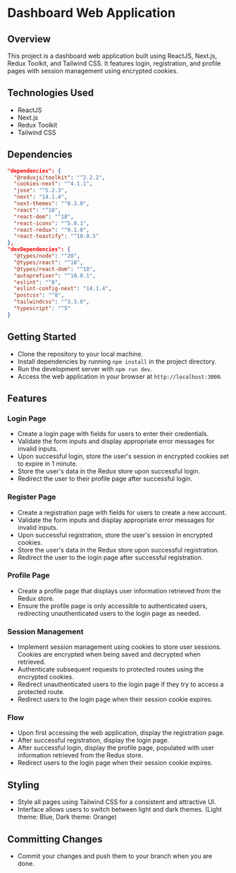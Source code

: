 # Dashboard Web Application

## Overview

This project is a dashboard web application built using ReactJS, Next.js, Redux Toolkit, and Tailwind CSS. It features login, registration, and profile pages with session management using encrypted cookies.

## Technologies Used

- ReactJS
- Next.js
- Redux Toolkit
- Tailwind CSS

## Dependencies

```json
"dependencies": {
  "@reduxjs/toolkit": "^2.2.2",
  "cookies-next": "^4.1.1",
  "jose": "^5.2.3",
  "next": "14.1.4",
  "next-themes": "^0.3.0",
  "react": "^18",
  "react-dom": "^18",
  "react-icons": "^5.0.1",
  "react-redux": "^9.1.0",
  "react-toastify": "^10.0.5"
},
"devDependencies": {
  "@types/node": "^20",
  "@types/react": "^18",
  "@types/react-dom": "^18",
  "autoprefixer": "^10.0.1",
  "eslint": "^8",
  "eslint-config-next": "14.1.4",
  "postcss": "^8",
  "tailwindcss": "^3.3.0",
  "typescript": "^5"
}
```

## Getting Started

- Clone the repository to your local machine.
- Install dependencies by running `npm install` in the project directory.
- Run the development server with `npm run dev`.
- Access the web application in your browser at `http://localhost:3000`.

## Features

### Login Page

- Create a login page with fields for users to enter their credentials.
- Validate the form inputs and display appropriate error messages for invalid inputs.
- Upon successful login, store the user's session in encrypted cookies set to expire in 1 minute.
- Store the user's data in the Redux store upon successful login.
- Redirect the user to their profile page after successful login.

### Register Page

- Create a registration page with fields for users to create a new account.
- Validate the form inputs and display appropriate error messages for invalid inputs.
- Upon successful registration, store the user's session in encrypted cookies.
- Store the user's data in the Redux store upon successful registration.
- Redirect the user to the login page after successful registration.

### Profile Page

- Create a profile page that displays user information retrieved from the Redux store.
- Ensure the profile page is only accessible to authenticated users, redirecting unauthenticated users to the login page as needed.

### Session Management

- Implement session management using cookies to store user sessions. Cookies are encrypted when being saved and decrypted when retrieved.
- Authenticate subsequent requests to protected routes using the encrypted cookies.
- Redirect unauthenticated users to the login page if they try to access a protected route.
- Redirect users to the login page when their session cookie expires.

### Flow

- Upon first accessing the web application, display the registration page.
- After successful registration, display the login page.
- After successful login, display the profile page, populated with user information retrieved from the Redux store.
- Redirect users to the login page when their session cookie expires.

## Styling

- Style all pages using Tailwind CSS for a consistent and attractive UI.
- Interface allows users to switch between light and dark themes. (Light theme: Blue, Dark theme: Orange)

## Committing Changes

- Commit your changes and push them to your branch when you are done.
